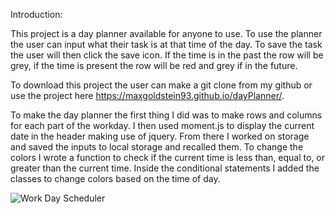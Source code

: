 Introduction:

This project is a day planner available for anyone to use. To use the planner the user can input what their task is at that time of the day. To save the task the user will then click the save icon. If the time is in the past the row will be grey, if the time is present the row will be red and grey if in the future.

To download this project the user can make a git clone from my github or use the project here https://maxgoldstein93.github.io/dayPlanner/.

To make the day planner the first thing I did was to make rows and columns for each part of the workday. I then used moment.js to display the current date in the header making use of jquery. From there I worked on storage and saved the inputs to local storage and recalled them. To change the colors I wrote a function to check if the current time is less than, equal to, or greater than the current time. Inside the conditional statements I added the classes to change colors based on the time of day.

![Work Day Scheduler](https://user-images.githubusercontent.com/69087369/92977878-2bf70900-f45c-11ea-946c-d769b08c2c28.gif)





